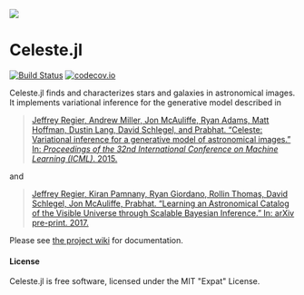 ![](http://portal.nersc.gov/project/dasrepo/celeste/sample_sky.jpg)


Celeste.jl
========

[![Build Status](https://travis-ci.org/jeff-regier/Celeste.jl.svg?branch=master)](https://travis-ci.org/jeff-regier/Celeste.jl)
[![codecov.io](http://codecov.io/github/jeff-regier/Celeste.jl/coverage.svg?branch=master)](http://codecov.io/github/jeff-regier/Celeste.jl?branch=master)


Celeste.jl finds and characterizes stars and galaxies in astronomical images.
It implements variational inference for the generative model described in

> [Jeffrey Regier, Andrew Miller, Jon McAuliffe, Ryan Adams, Matt Hoffman,
> Dustin Lang, David Schlegel, and Prabhat. “Celeste: Variational inference for
> a generative model of astronomical images.” In: *Proceedings of the 32nd 
> International Conference on Machine Learning (ICML)*. 2015.](
> http://www.stat.berkeley.edu/~jeff/publications/regier2015celeste.pdf)

and

> [Jeffrey Regier, Kiran Pamnany, Ryan Giordano, Rollin Thomas, David Schlegel, Jon McAuliffe, Prabhat.
> “Learning an Astronomical Catalog of the Visible Universe through Scalable Bayesian Inference.”
> In: arXiv pre-print. 2017.](https://arxiv.org/abs/1611.03404)

Please see [the project wiki](https://github.com/jeff-regier/Celeste.jl/wiki/) for documentation.

#### License

Celeste.jl is free software, licensed under the MIT "Expat" License.

